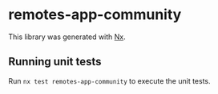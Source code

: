 # remotes-app-community

This library was generated with [Nx](https://nx.dev).

## Running unit tests

Run `nx test remotes-app-community` to execute the unit tests.
